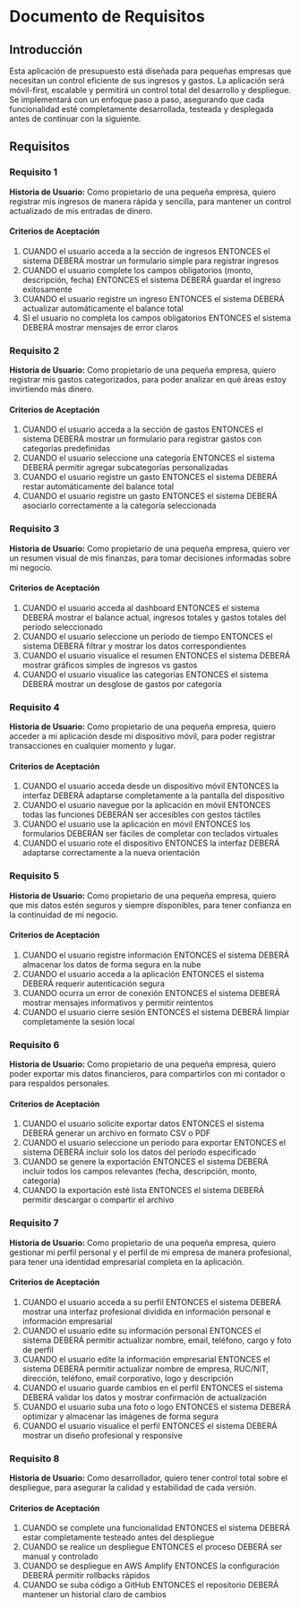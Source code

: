 # Documento de Requisitos

## Introducción

Esta aplicación de presupuesto está diseñada para pequeñas empresas que necesitan un control eficiente de sus ingresos y gastos. La aplicación será móvil-first, escalable y permitirá un control total del desarrollo y despliegue. Se implementará con un enfoque paso a paso, asegurando que cada funcionalidad esté completamente desarrollada, testeada y desplegada antes de continuar con la siguiente.

## Requisitos

### Requisito 1

**Historia de Usuario:** Como propietario de una pequeña empresa, quiero registrar mis ingresos de manera rápida y sencilla, para mantener un control actualizado de mis entradas de dinero.

#### Criterios de Aceptación

1. CUANDO el usuario acceda a la sección de ingresos ENTONCES el sistema DEBERÁ mostrar un formulario simple para registrar ingresos
2. CUANDO el usuario complete los campos obligatorios (monto, descripción, fecha) ENTONCES el sistema DEBERÁ guardar el ingreso exitosamente
3. CUANDO el usuario registre un ingreso ENTONCES el sistema DEBERÁ actualizar automáticamente el balance total
4. SI el usuario no completa los campos obligatorios ENTONCES el sistema DEBERÁ mostrar mensajes de error claros

### Requisito 2

**Historia de Usuario:** Como propietario de una pequeña empresa, quiero registrar mis gastos categorizados, para poder analizar en qué áreas estoy invirtiendo más dinero.

#### Criterios de Aceptación

1. CUANDO el usuario acceda a la sección de gastos ENTONCES el sistema DEBERÁ mostrar un formulario para registrar gastos con categorías predefinidas
2. CUANDO el usuario seleccione una categoría ENTONCES el sistema DEBERÁ permitir agregar subcategorías personalizadas
3. CUANDO el usuario registre un gasto ENTONCES el sistema DEBERÁ restar automáticamente del balance total
4. CUANDO el usuario registre un gasto ENTONCES el sistema DEBERÁ asociarlo correctamente a la categoría seleccionada

### Requisito 3

**Historia de Usuario:** Como propietario de una pequeña empresa, quiero ver un resumen visual de mis finanzas, para tomar decisiones informadas sobre mi negocio.

#### Criterios de Aceptación

1. CUANDO el usuario acceda al dashboard ENTONCES el sistema DEBERÁ mostrar el balance actual, ingresos totales y gastos totales del período seleccionado
2. CUANDO el usuario seleccione un período de tiempo ENTONCES el sistema DEBERÁ filtrar y mostrar los datos correspondientes
3. CUANDO el usuario visualice el resumen ENTONCES el sistema DEBERÁ mostrar gráficos simples de ingresos vs gastos
4. CUANDO el usuario visualice las categorías ENTONCES el sistema DEBERÁ mostrar un desglose de gastos por categoría

### Requisito 4

**Historia de Usuario:** Como propietario de una pequeña empresa, quiero acceder a mi aplicación desde mi dispositivo móvil, para poder registrar transacciones en cualquier momento y lugar.

#### Criterios de Aceptación

1. CUANDO el usuario acceda desde un dispositivo móvil ENTONCES la interfaz DEBERÁ adaptarse completamente a la pantalla del dispositivo
2. CUANDO el usuario navegue por la aplicación en móvil ENTONCES todas las funciones DEBERÁN ser accesibles con gestos táctiles
3. CUANDO el usuario use la aplicación en móvil ENTONCES los formularios DEBERÁN ser fáciles de completar con teclados virtuales
4. CUANDO el usuario rote el dispositivo ENTONCES la interfaz DEBERÁ adaptarse correctamente a la nueva orientación

### Requisito 5

**Historia de Usuario:** Como propietario de una pequeña empresa, quiero que mis datos estén seguros y siempre disponibles, para tener confianza en la continuidad de mi negocio.

#### Criterios de Aceptación

1. CUANDO el usuario registre información ENTONCES el sistema DEBERÁ almacenar los datos de forma segura en la nube
2. CUANDO el usuario acceda a la aplicación ENTONCES el sistema DEBERÁ requerir autenticación segura
3. CUANDO ocurra un error de conexión ENTONCES el sistema DEBERÁ mostrar mensajes informativos y permitir reintentos
4. CUANDO el usuario cierre sesión ENTONCES el sistema DEBERÁ limpiar completamente la sesión local

### Requisito 6

**Historia de Usuario:** Como propietario de una pequeña empresa, quiero poder exportar mis datos financieros, para compartirlos con mi contador o para respaldos personales.

#### Criterios de Aceptación

1. CUANDO el usuario solicite exportar datos ENTONCES el sistema DEBERÁ generar un archivo en formato CSV o PDF
2. CUANDO el usuario seleccione un período para exportar ENTONCES el sistema DEBERÁ incluir solo los datos del período especificado
3. CUANDO se genere la exportación ENTONCES el sistema DEBERÁ incluir todos los campos relevantes (fecha, descripción, monto, categoría)
4. CUANDO la exportación esté lista ENTONCES el sistema DEBERÁ permitir descargar o compartir el archivo

### Requisito 7

**Historia de Usuario:** Como propietario de una pequeña empresa, quiero gestionar mi perfil personal y el perfil de mi empresa de manera profesional, para tener una identidad empresarial completa en la aplicación.

#### Criterios de Aceptación

1. CUANDO el usuario acceda a su perfil ENTONCES el sistema DEBERÁ mostrar una interfaz profesional dividida en información personal e información empresarial
2. CUANDO el usuario edite su información personal ENTONCES el sistema DEBERÁ permitir actualizar nombre, email, teléfono, cargo y foto de perfil
3. CUANDO el usuario edite la información empresarial ENTONCES el sistema DEBERÁ permitir actualizar nombre de empresa, RUC/NIT, dirección, teléfono, email corporativo, logo y descripción
4. CUANDO el usuario guarde cambios en el perfil ENTONCES el sistema DEBERÁ validar los datos y mostrar confirmación de actualización
5. CUANDO el usuario suba una foto o logo ENTONCES el sistema DEBERÁ optimizar y almacenar las imágenes de forma segura
6. CUANDO el usuario visualice el perfil ENTONCES el sistema DEBERÁ mostrar un diseño profesional y responsive

### Requisito 8

**Historia de Usuario:** Como desarrollador, quiero tener control total sobre el despliegue, para asegurar la calidad y estabilidad de cada versión.

#### Criterios de Aceptación

1. CUANDO se complete una funcionalidad ENTONCES el sistema DEBERÁ estar completamente testeado antes del despliegue
2. CUANDO se realice un despliegue ENTONCES el proceso DEBERÁ ser manual y controlado
3. CUANDO se despliegue en AWS Amplify ENTONCES la configuración DEBERÁ permitir rollbacks rápidos
4. CUANDO se suba código a GitHub ENTONCES el repositorio DEBERÁ mantener un historial claro de cambios